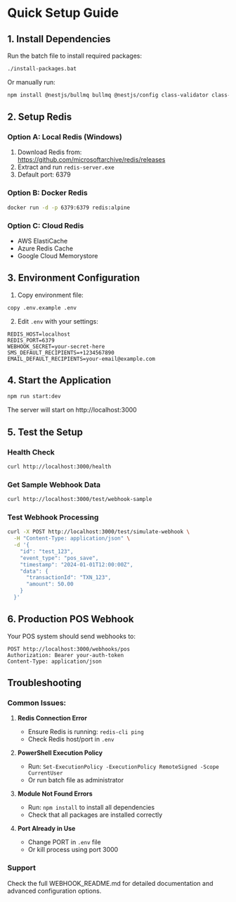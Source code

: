 # Quick Setup Guide

## 1. Install Dependencies

Run the batch file to install required packages:
```bash
./install-packages.bat
```

Or manually run:
```bash
npm install @nestjs/bullmq bullmq @nestjs/config class-validator class-transformer
```

## 2. Setup Redis

### Option A: Local Redis (Windows)
1. Download Redis from: https://github.com/microsoftarchive/redis/releases
2. Extract and run `redis-server.exe`
3. Default port: 6379

### Option B: Docker Redis
```bash
docker run -d -p 6379:6379 redis:alpine
```

### Option C: Cloud Redis
- AWS ElastiCache
- Azure Redis Cache
- Google Cloud Memorystore

## 3. Environment Configuration

1. Copy environment file:
```bash
copy .env.example .env
```

2. Edit `.env` with your settings:
```env
REDIS_HOST=localhost
REDIS_PORT=6379
WEBHOOK_SECRET=your-secret-here
SMS_DEFAULT_RECIPIENTS=+1234567890
EMAIL_DEFAULT_RECIPIENTS=your-email@example.com
```

## 4. Start the Application

```bash
npm run start:dev
```

The server will start on http://localhost:3000

## 5. Test the Setup

### Health Check
```bash
curl http://localhost:3000/health
```

### Get Sample Webhook Data
```bash
curl http://localhost:3000/test/webhook-sample
```

### Test Webhook Processing
```bash
curl -X POST http://localhost:3000/test/simulate-webhook \
  -H "Content-Type: application/json" \
  -d '{
    "id": "test_123",
    "event_type": "pos_save",
    "timestamp": "2024-01-01T12:00:00Z",
    "data": {
      "transactionId": "TXN_123",
      "amount": 50.00
    }
  }'
```

## 6. Production POS Webhook

Your POS system should send webhooks to:
```
POST http://localhost:3000/webhooks/pos
Authorization: Bearer your-auth-token
Content-Type: application/json
```

## Troubleshooting

### Common Issues:

1. **Redis Connection Error**
   - Ensure Redis is running: `redis-cli ping`
   - Check Redis host/port in `.env`

2. **PowerShell Execution Policy**
   - Run: `Set-ExecutionPolicy -ExecutionPolicy RemoteSigned -Scope CurrentUser`
   - Or run batch file as administrator

3. **Module Not Found Errors**
   - Run: `npm install` to install all dependencies
   - Check that all packages are installed correctly

4. **Port Already in Use**
   - Change PORT in `.env` file
   - Or kill process using port 3000

### Support

Check the full WEBHOOK_README.md for detailed documentation and advanced configuration options.
